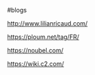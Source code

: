 #blogs

http://www.lilianricaud.com/

https://ploum.net/tag/FR/

https://noubel.com/

https://wiki.c2.com/

